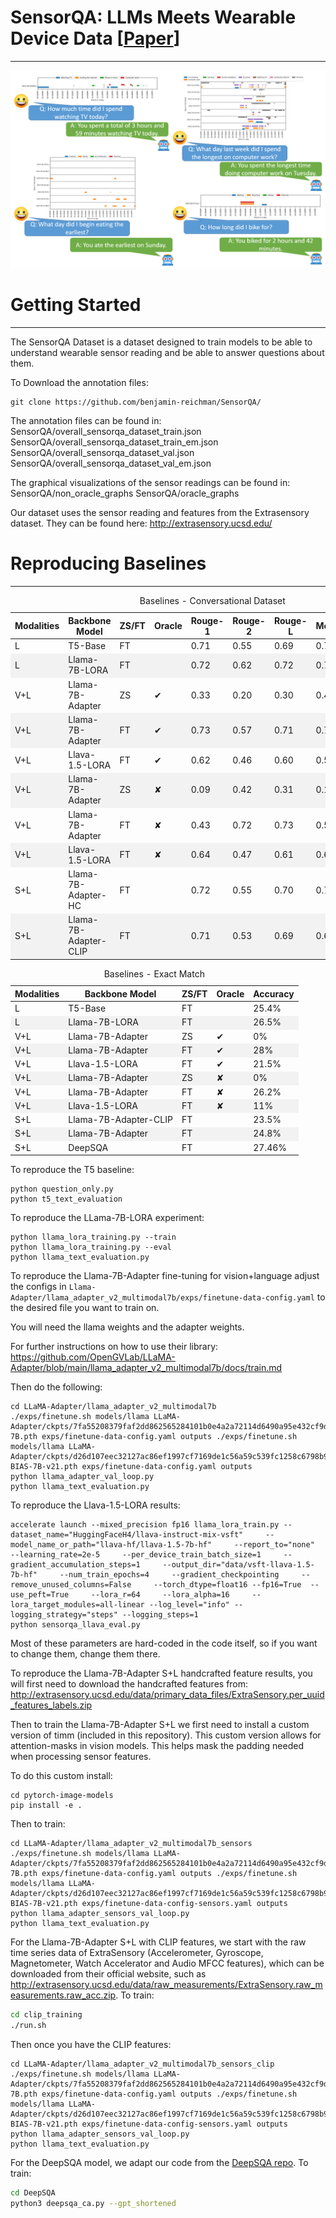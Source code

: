 # SensorQA: LLMs Meets Wearable Device Data \[[Paper]()]
***

![image](dataset_example.PNG)


# Getting Started
***
The SensorQA Dataset is a dataset designed to train models to be able to understand wearable sensor reading and be able to answer questions about them.

To Download the annotation files:
    
    git clone https://github.com/benjamin-reichman/SensorQA/

The annotation files can be found in:
    SensorQA/overall_sensorqa_dataset_train.json
    SensorQA/overall_sensorqa_dataset_train_em.json
    SensorQA/overall_sensorqa_dataset_val.json
    SensorQA/overall_sensorqa_dataset_val_em.json

The graphical visualizations of the sensor readings can be found in:
    SensorQA/non_oracle_graphs
    SensorQA/oracle_graphs

Our dataset uses the sensor reading and features from the Extrasensory dataset. They can be found here: http://extrasensory.ucsd.edu/


# Reproducing Baselines
***
<table>
    <caption>Baselines - Conversational Dataset</caption>
    <thead>
        <tr>
            <th>Modalities</th>
            <th>Backbone Model</th>
            <th>ZS/FT</th>
            <th>Oracle</th>
            <th>Rouge-1</th>
            <th>Rouge-2</th>
            <th>Rouge-L</th>
            <th>Meteor</th>
            <th>Bleu</th>
            <th>Exact Match</th>
        </tr>
    </thead>
    <tbody>
        <tr>
            <td>L</td>
            <td>T5-Base</td>
            <td>FT</td>
            <td></td>
            <td>0.71</td>
            <td>0.55</td>
            <td>0.69</td>
            <td>0.70</td>
            <td>0.43</td>
            <td>0.26</td>
        </tr>
        <tr style="background-color: #f2f2f2;">
            <td>L</td>
            <td>Llama-7B-LORA</td>
            <td>FT</td>
            <td></td>
            <td>0.72</td>
            <td>0.62</td>
            <td>0.72</td>
            <td>0.72</td>
            <td>0.38</td>
            <td>0.04</td>
        </tr>
        <tr>
            <td>V+L</td>
            <td>Llama-7B-Adapter</td>
            <td>ZS</td>
            <td>✔</td>
            <td>0.33</td>
            <td>0.20</td>
            <td>0.30</td>
            <td>0.44</td>
            <td>0.09</td>
            <td>0</td>
        </tr>
        <tr style="background-color: #f2f2f2;">
            <td>V+L</td>
            <td>Llama-7B-Adapter</td>
            <td>FT</td>
            <td>✔</td>
            <td>0.73</td>
            <td>0.57</td>
            <td>0.71</td>
            <td>0.72</td>
            <td>0.43</td>
            <td>0.14</td>
        </tr>
        <tr>
            <td>V+L</td>
            <td>Llava-1.5-LORA</td>
            <td>FT</td>
            <td>✔</td>
            <td>0.62</td>
            <td>0.46</td>
            <td>0.60</td>
            <td>0.58</td>
            <td>0.35</td>
            <td>0.13</td>
        </tr>
        <tr style="background-color: #f2f2f2;">
            <td>V+L</td>
            <td>Llama-7B-Adapter</td>
            <td>ZS</td>
            <td>✘</td>
            <td>0.09</td>
            <td>0.42</td>
            <td>0.31</td>
            <td>0.19</td>
            <td>0.28</td>
            <td>0</td>
        </tr>
        <tr>
            <td>V+L</td>
            <td>Llama-7B-Adapter</td>
            <td>FT</td>
            <td>✘</td>
            <td>0.43</td>
            <td>0.72</td>
            <td>0.73</td>
            <td>0.57</td>
            <td>0.70</td>
            <td>0.14</td>
        </tr>
        <tr style="background-color: #f2f2f2;">
            <td>V+L</td>
            <td>Llava-1.5-LORA</td>
            <td>FT</td>
            <td>✘</td>
            <td>0.64</td>
            <td>0.47</td>
            <td>0.61</td>
            <td>0.60</td>
            <td>0.35</td>
            <td>0.11</td>
        </tr>
        <tr>
            <td>S+L</td>
            <td>Llama-7B-Adapter-HC</td>
            <td>FT</td>
            <td></td>
            <td>0.72</td>
            <td>0.55</td>
            <td>0.70</td>
            <td>0.71</td>
            <td>0.42</td>
            <td>0.14</td>
        </tr>
        <tr style="background-color: #f2f2f2;">
            <td>S+L</td>
            <td>Llama-7B-Adapter-CLIP</td>
            <td>FT</td>
            <td></td>
            <td>0.71</td>
            <td>0.53</td>
            <td>0.69</td>
            <td>0.69</td>
            <td>0.40</td>
            <td>0.12</td>
        </tr>
    </tbody>
</table>

<table>
    <caption>Baselines - Exact Match</caption>
    <thead>
        <tr>
            <th>Modalities</th>
            <th>Backbone Model</th>
            <th>ZS/FT</th>
            <th>Oracle</th>
            <th>Accuracy</th>
        </tr>
    </thead>
    <tbody>
        <tr>
            <td>L</td>
            <td>T5-Base</td>
            <td>FT</td>
            <td></td>
            <td>25.4%</td>
        </tr>
        <tr style="background-color: #f2f2f2;">
            <td>L</td>
            <td>Llama-7B-LORA</td>
            <td>FT</td>
            <td></td>
            <td>26.5%</td>
        </tr>
        <tr>
            <td>V+L</td>
            <td>Llama-7B-Adapter</td>
            <td>ZS</td>
            <td>✔</td>
            <td>0%</td>
        </tr>
        <tr style="background-color: #f2f2f2;">
            <td>V+L</td>
            <td>Llama-7B-Adapter</td>
            <td>FT</td>
            <td>✔</td>
            <td>28%</td>
        </tr>
        <tr>
            <td>V+L</td>
            <td>Llava-1.5-LORA</td>
            <td>FT</td>
            <td>✔</td>
            <td>21.5%</td>
        </tr>
        <tr style="background-color: #f2f2f2;">
            <td>V+L</td>
            <td>Llama-7B-Adapter</td>
            <td>ZS</td>
            <td>✘</td>
            <td>0%</td>
        </tr>
        <tr>
            <td>V+L</td>
            <td>Llama-7B-Adapter</td>
            <td>FT</td>
            <td>✘</td>
            <td>26.2%</td>
        </tr>
        <tr style="background-color: #f2f2f2;">
            <td>V+L</td>
            <td>Llava-1.5-LORA</td>
            <td>FT</td>
            <td>✘</td>
            <td>11%</td>
        </tr>
        <tr>
            <td>S+L</td>
            <td>Llama-7B-Adapter-CLIP</td>
            <td>FT</td>
            <td></td>
            <td>23.5%</td>
        </tr>
        <tr style="background-color: #f2f2f2;">
            <td>S+L</td>
            <td>Llama-7B-Adapter</td>
            <td>FT</td>
            <td></td>
            <td>24.8%</td>
        </tr>
        <tr>
            <td>S+L</td>
            <td>DeepSQA</td>
            <td>FT</td>
            <td></td>
            <td>27.46%</td>
        </tr>
    </tbody>
</table>


To reproduce the T5 baseline:

    python question_only.py
    python t5_text_evaluation

To reproduce the LLama-7B-LORA experiment:

    python llama_lora_training.py --train
    python llama_lora_training.py --eval
    python llama_text_evaluation.py

To reproduce the Llama-7B-Adapter fine-tuning for vision+language adjust the configs in `Llama-Adapter/llama_adapter_v2_multimodal7b/exps/finetune-data-config.yaml` to the desired file you want to train on.

You will need the llama weights and the adapter weights.

For further instructions on how to use their library: https://github.com/OpenGVLab/LLaMA-Adapter/blob/main/llama_adapter_v2_multimodal7b/docs/train.md

Then do the following:

    cd LLaMA-Adapter/llama_adapter_v2_multimodal7b 
    ./exps/finetune.sh models/llama LLaMA-Adapter/ckpts/7fa55208379faf2dd862565284101b0e4a2a72114d6490a95e432cf9d9b6c813_BIAS-7B.pth exps/finetune-data-config.yaml outputs ./exps/finetune.sh models/llama LLaMA-Adapter/ckpts/d26d107eec32127ac86ef1997cf7169de1c56a59c539fc1258c6798b969e289c_LORA-BIAS-7B-v21.pth exps/finetune-data-config.yaml outputs
    python llama_adapter_val_loop.py
    python llama_text_evaluation.py

To reproduce the Llava-1.5-LORA results:

    accelerate launch --mixed_precision fp16 llama_lora_train.py --dataset_name="HuggingFaceH4/llava-instruct-mix-vsft"     --model_name_or_path="llava-hf/llava-1.5-7b-hf"     --report_to="none"     --learning_rate=2e-5     --per_device_train_batch_size=1     --gradient_accumulation_steps=1     --output_dir="data/vsft-llava-1.5-7b-hf"     --num_train_epochs=4     --gradient_checkpointing     --remove_unused_columns=False     --torch_dtype=float16 --fp16=True  --use_peft=True     --lora_r=64     --lora_alpha=16     --lora_target_modules=all-linear --log_level="info" --logging_strategy="steps" --logging_steps=1
    python sensorqa_llava_eval.py

Most of these parameters are hard-coded in the code itself, so if you want to change them, change them there.

To reproduce the Llama-7B-Adapter S+L handcrafted feature results, you will first need to download the handcrafted features from: http://extrasensory.ucsd.edu/data/primary_data_files/ExtraSensory.per_uuid_features_labels.zip

Then to train the Llama-7B-Adapter S+L we first need to install a custom version of timm (included in this repository). This custom version allows for attention-masks in vision models. This helps mask the padding needed when processing sensor features.

To do this custom install:

    cd pytorch-image-models
    pip install -e .

Then to train:

    cd LLaMA-Adapter/llama_adapter_v2_multimodal7b_sensors 
    ./exps/finetune.sh models/llama LLaMA-Adapter/ckpts/7fa55208379faf2dd862565284101b0e4a2a72114d6490a95e432cf9d9b6c813_BIAS-7B.pth exps/finetune-data-config.yaml outputs ./exps/finetune.sh models/llama LLaMA-Adapter/ckpts/d26d107eec32127ac86ef1997cf7169de1c56a59c539fc1258c6798b969e289c_LORA-BIAS-7B-v21.pth exps/finetune-data-config-sensors.yaml outputs
    python llama_adapter_sensors_val_loop.py
    python llama_text_evaluation.py

For the Llama-7B-Adapter S+L with CLIP features, we start with the raw time series data of ExtraSensory (Accelerometer, Gyroscope, Magnetometer, Watch Accelerator and Audio MFCC features), which can be downloaded from their official website, such as http://extrasensory.ucsd.edu/data/raw_measurements/ExtraSensory.raw_measurements.raw_acc.zip. To train:

```bash
cd clip_training
./run.sh
```

Then once you have the CLIP features:

    cd LLaMA-Adapter/llama_adapter_v2_multimodal7b_sensors_clip 
    ./exps/finetune.sh models/llama LLaMA-Adapter/ckpts/7fa55208379faf2dd862565284101b0e4a2a72114d6490a95e432cf9d9b6c813_BIAS-7B.pth exps/finetune-data-config.yaml outputs ./exps/finetune.sh models/llama LLaMA-Adapter/ckpts/d26d107eec32127ac86ef1997cf7169de1c56a59c539fc1258c6798b969e289c_LORA-BIAS-7B-v21.pth exps/finetune-data-config-sensors.yaml outputs
    python llama_adapter_sensors_val_loop.py
    python llama_text_evaluation.py

For the DeepSQA model, we adapt our code from the [DeepSQA repo](https://github.com/nesl/DeepSQA). To train:

```bash
cd DeepSQA
python3 deepsqa_ca.py --gpt_shortened
```

